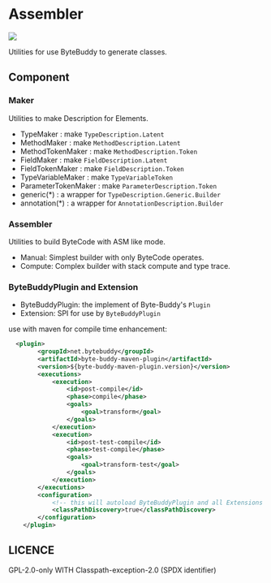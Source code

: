 # Assembler
[![](https://jitpack.io/v/ZenLiuCN/bytebuddy-assmbeler.svg)](https://jitpack.io/#ZenLiuCN/bytebuddy-assmbeler)

Utilities for use ByteBuddy to generate classes.

## Component
### Maker
Utilities to make Description for Elements.
+ TypeMaker : make `TypeDescription.Latent`
+ MethodMaker : make `MethodDescription.Latent`
+ MethodTokenMaker : make `MethodDescription.Token`
+ FieldMaker : make `FieldDescription.Latent`
+ FieldTokenMaker : make `FieldDescription.Token`
+ TypeVariableMaker : make `TypeVariableToken`
+ ParameterTokenMaker : make `ParameterDescription.Token`
+ generic(*) : a wrapper for `TypeDescription.Generic.Builder`
+ annotation(*) : a wrapper for `AnnotationDescription.Builder`
### Assembler
Utilities to build ByteCode with ASM like mode.
+ Manual: Simplest builder with only ByteCode operates.
+ Compute: Complex builder with stack compute and type trace.
### ByteBuddyPlugin and Extension
+ ByteBuddyPlugin: the implement of Byte-Buddy's `Plugin`
+ Extension: SPI for use by `ByteBuddyPlugin`

use with maven for compile time enhancement:
```xml
  <plugin>
        <groupId>net.bytebuddy</groupId>
        <artifactId>byte-buddy-maven-plugin</artifactId>
        <version>${byte-buddy-maven-plugin.version}</version>
        <executions>
            <execution>
                <id>post-compile</id>
                <phase>compile</phase>
                <goals>
                    <goal>transform</goal>
                </goals>
            </execution>
            <execution>
                <id>post-test-compile</id>
                <phase>test-compile</phase>
                <goals>
                    <goal>transform-test</goal>
                </goals>
            </execution>
        </executions>
        <configuration>
            <!-- this will autoload ByteBuddyPlugin and all Extensions -->
            <classPathDiscovery>true</classPathDiscovery>
        </configuration>
    </plugin>
```

## LICENCE
GPL-2.0-only WITH Classpath-exception-2.0 (SPDX identifier)